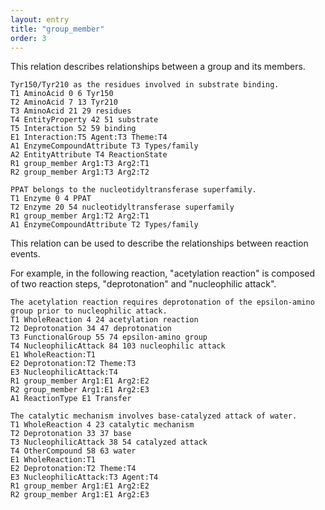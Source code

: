 ```yaml
---
layout: entry
title: "group_member"
order: 3
---
```


This relation describes relationships between a group and its members.

~~~ ann
Tyr150/Tyr210 as the residues involved in substrate binding.
T1 AminoAcid 0 6 Tyr150
T2 AminoAcid 7 13 Tyr210
T3 AminoAcid 21 29 residues
T4 EntityProperty 42 51 substrate
T5 Interaction 52 59 binding
E1 Interaction:T5 Agent:T3 Theme:T4
A1 EnzymeCompoundAttribute T3 Types/family
A2 EntityAttribute T4 ReactionState
R1 group_member Arg1:T3 Arg2:T1
R2 group_member Arg1:T3 Arg2:T2
~~~

~~~ ann
PPAT belongs to the nucleotidyltransferase superfamily.
T1 Enzyme 0 4 PPAT
T2 Enzyme 20 54 nucleotidyltransferase superfamily
R1 group_member Arg1:T2 Arg2:T1
A1 EnzymeCompoundAttribute T2 Types/family
~~~

This relation can be used to describe the relationships between reaction events.

For example, in the following reaction, "acetylation reaction" is composed of two reaction steps, "deprotonation" and "nucleophilic attack".

~~~ ann
The acetylation reaction requires deprotonation of the epsilon-amino group prior to nucleophilic attack.
T1 WholeReaction 4 24 acetylation reaction
T2 Deprotonation 34 47 deprotonation
T3 FunctionalGroup 55 74 epsilon-amino group
T4 NucleophilicAttack 84 103 nucleophilic attack
E1 WholeReaction:T1
E2 Deprotonation:T2 Theme:T3
E3 NucleophilicAttack:T4
R1 group_member Arg1:E1 Arg2:E2
R2 group_member Arg1:E1 Arg2:E3
A1 ReactionType E1 Transfer
~~~
~~~ ann
The catalytic mechanism involves base-catalyzed attack of water.
T1 WholeReaction 4 23 catalytic mechanism
T2 Deprotonation 33 37 base
T3 NucleophilicAttack 38 54 catalyzed attack
T4 OtherCompound 58 63 water
E1 WholeReaction:T1
E2 Deprotonation:T2 Theme:T4
E3 NucleophilicAttack:T3 Agent:T4
R1 group_member Arg1:E1 Arg2:E2
R2 group_member Arg1:E1 Arg2:E3
~~~
